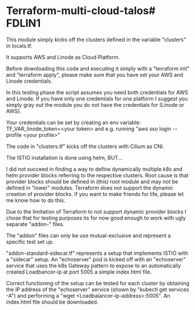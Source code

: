# Terraform-multi-cloud-talos# FDLIN1

This module simply kicks off the clusters defined in the variable "clusters" in locals.tf.

It supports AWS and Linode as Cloud Platform.

Before downloading this code and executing it simply with a "terraform init" and "terraform apply", please make sure that you have set your AWS and Linode credentials.

In this testing phase the script assumes you need both credentials for AWS and Linode. 
If you have only one credentials for one platform I suggest you simply gray out the module you do not have the credentials for (Linode or AWS).

Your credentials can be set by creating an env variable: TF_VAR_linode_token=\<your token\> and e.g. running "aws sso login --profile \<your profile\>"

The code in "clusters.tf" kicks off the clusters with Cilium as CNI.

The ISTIO installation is done using helm, BUT...

I did not succeed in finding a way to define dynamically multiple k8s and helm provider blocks referring to the respective clusters. 
Root cause is that provider blocks should be defined in (this) root module and may not be defined in "lower" modules. Terraform does not support the dynamic creation of provider blocks.
If you want to make friends for life, please let me know how to do this.

Due to the limitation of Terraform to not support dynamic provider blocks I chose that for testing purposes its for now good enough to work with ugly separate "addon-" files.

The "addon" files can only be use mutual-exclusive and represent a specific test set up.

"addon-standard-sidecar.tf" represents a setup that implements ISTIO with a "sidecar" setup. An "echoserver" pod is kicked off with an "echoserver" service that uses the k8s Gateway pattern to expose to an automatically created Loadbancer-ip at port 5005 a simple index.html file. 

Correct functioning of the setup can be tested for each cluster by obtaining the IP address of the "echoserver" service (shown by "kubectl get services -A") and performing a "wget \<Loadbalancer-ip-address\>:5005". An index.html file should be downloaded.

